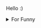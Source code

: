 

Hello :)  <details>

<summary>For Funny</summary>




<!--START_SECTION:waka-->
![Code Time](http://img.shields.io/badge/Code%20Time-126%20hrs%2027%20mins-blue)

![Profile Views](http://img.shields.io/badge/Profile%20Views-0-blue)

**🐱 My GitHub Data** 

> 🏆 467 Contributions in the Year 2022
 > 
> 📦 73.3 kB Used in GitHub's Storage 
 > 
> 💼 Opted to Hire
 > 
> 📜 45 Public Repositories 
 > 
> 🔑 0 Private Repositories  
 > 
**I'm a Night 🦉** 

```text
🌞 Morning    72 commits     ████░░░░░░░░░░░░░░░░░░░░░   16.51% 
🌆 Daytime    140 commits    ████████░░░░░░░░░░░░░░░░░   32.11% 
🌃 Evening    110 commits    ██████░░░░░░░░░░░░░░░░░░░   25.23% 
🌙 Night      114 commits    ██████░░░░░░░░░░░░░░░░░░░   26.15%

```
📅 **I'm Most Productive on Monday** 

```text
Monday       85 commits     █████░░░░░░░░░░░░░░░░░░░░   19.5% 
Tuesday      43 commits     ██░░░░░░░░░░░░░░░░░░░░░░░   9.86% 
Wednesday    67 commits     ███░░░░░░░░░░░░░░░░░░░░░░   15.37% 
Thursday     63 commits     ███░░░░░░░░░░░░░░░░░░░░░░   14.45% 
Friday       85 commits     █████░░░░░░░░░░░░░░░░░░░░   19.5% 
Saturday     42 commits     ██░░░░░░░░░░░░░░░░░░░░░░░   9.63% 
Sunday       51 commits     ███░░░░░░░░░░░░░░░░░░░░░░   11.7%

```


📊 **This Week I Spent My Time On** 

```text
⌚︎ Time Zone: Europe/Istanbul

💬 Programming Languages: 
JavaScript               12 hrs 4 mins       ████████████████████████░   95.75% 
CSS                      25 mins             ░░░░░░░░░░░░░░░░░░░░░░░░░   3.4% 
JSON                     3 mins              ░░░░░░░░░░░░░░░░░░░░░░░░░   0.49% 
Markdown                 2 mins              ░░░░░░░░░░░░░░░░░░░░░░░░░   0.27% 
YAML                     0 secs              ░░░░░░░░░░░░░░░░░░░░░░░░░   0.04%

🐱‍💻 Projects: 
cv-for-job               12 hrs 33 mins      ████████████████████████░   99.46% 
yt-dynamic-form          2 mins              ░░░░░░░░░░░░░░░░░░░░░░░░░   0.31% 
meshgrad                 1 min               ░░░░░░░░░░░░░░░░░░░░░░░░░   0.23%

```

**I Mostly Code in JavaScript** 

```text
JavaScript               17 repos            ███████████░░░░░░░░░░░░░░   45.95% 
HTML                     7 repos             ████░░░░░░░░░░░░░░░░░░░░░   18.92% 
CSS                      6 repos             ████░░░░░░░░░░░░░░░░░░░░░   16.22% 
Swift                    5 repos             ███░░░░░░░░░░░░░░░░░░░░░░   13.51% 
SCSS                     1 repo              ░░░░░░░░░░░░░░░░░░░░░░░░░   2.7%

```



 Last Updated on 17/08/2022 18:52:29 UTC
<!--END_SECTION:waka-->

</details>
